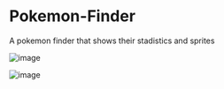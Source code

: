 # Pokemon-Finder
A pokemon finder that shows their stadistics and sprites

![image](https://github.com/user-attachments/assets/86c11e3d-7099-45a1-82c5-417a6fcdd049)

![image](https://github.com/user-attachments/assets/559aecf1-3517-47ce-b8a4-4a6e43c5a395)
